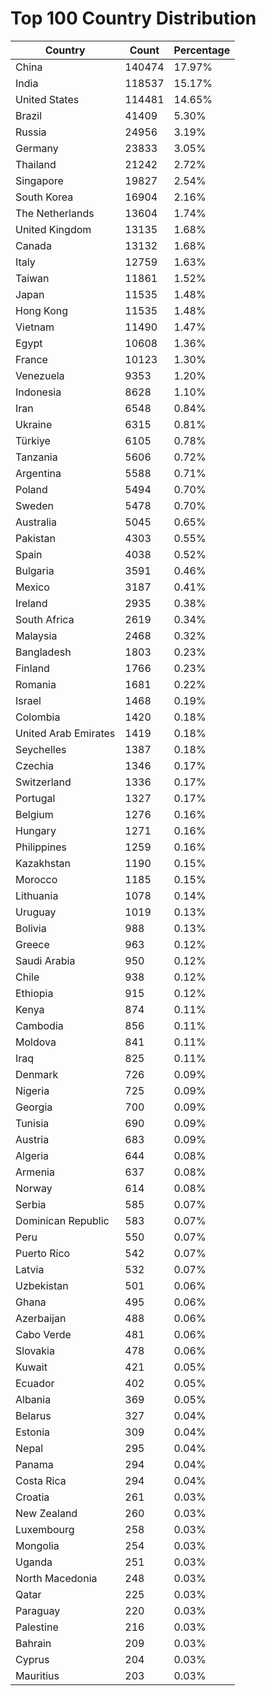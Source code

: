 # Top 100 Country Distribution
| Country | Count | Percentage |
|----|----|----|
| China | 140474 | 17.97% |
| India | 118537 | 15.17% |
| United States | 114481 | 14.65% |
| Brazil | 41409 | 5.30% |
| Russia | 24956 | 3.19% |
| Germany | 23833 | 3.05% |
| Thailand | 21242 | 2.72% |
| Singapore | 19827 | 2.54% |
| South Korea | 16904 | 2.16% |
| The Netherlands | 13604 | 1.74% |
| United Kingdom | 13135 | 1.68% |
| Canada | 13132 | 1.68% |
| Italy | 12759 | 1.63% |
| Taiwan | 11861 | 1.52% |
| Japan | 11535 | 1.48% |
| Hong Kong | 11535 | 1.48% |
| Vietnam | 11490 | 1.47% |
| Egypt | 10608 | 1.36% |
| France | 10123 | 1.30% |
| Venezuela | 9353 | 1.20% |
| Indonesia | 8628 | 1.10% |
| Iran | 6548 | 0.84% |
| Ukraine | 6315 | 0.81% |
| Türkiye | 6105 | 0.78% |
| Tanzania | 5606 | 0.72% |
| Argentina | 5588 | 0.71% |
| Poland | 5494 | 0.70% |
| Sweden | 5478 | 0.70% |
| Australia | 5045 | 0.65% |
| Pakistan | 4303 | 0.55% |
| Spain | 4038 | 0.52% |
| Bulgaria | 3591 | 0.46% |
| Mexico | 3187 | 0.41% |
| Ireland | 2935 | 0.38% |
| South Africa | 2619 | 0.34% |
| Malaysia | 2468 | 0.32% |
| Bangladesh | 1803 | 0.23% |
| Finland | 1766 | 0.23% |
| Romania | 1681 | 0.22% |
| Israel | 1468 | 0.19% |
| Colombia | 1420 | 0.18% |
| United Arab Emirates | 1419 | 0.18% |
| Seychelles | 1387 | 0.18% |
| Czechia | 1346 | 0.17% |
| Switzerland | 1336 | 0.17% |
| Portugal | 1327 | 0.17% |
| Belgium | 1276 | 0.16% |
| Hungary | 1271 | 0.16% |
| Philippines | 1259 | 0.16% |
| Kazakhstan | 1190 | 0.15% |
| Morocco | 1185 | 0.15% |
| Lithuania | 1078 | 0.14% |
| Uruguay | 1019 | 0.13% |
| Bolivia | 988 | 0.13% |
| Greece | 963 | 0.12% |
| Saudi Arabia | 950 | 0.12% |
| Chile | 938 | 0.12% |
| Ethiopia | 915 | 0.12% |
| Kenya | 874 | 0.11% |
| Cambodia | 856 | 0.11% |
| Moldova | 841 | 0.11% |
| Iraq | 825 | 0.11% |
| Denmark | 726 | 0.09% |
| Nigeria | 725 | 0.09% |
| Georgia | 700 | 0.09% |
| Tunisia | 690 | 0.09% |
| Austria | 683 | 0.09% |
| Algeria | 644 | 0.08% |
| Armenia | 637 | 0.08% |
| Norway | 614 | 0.08% |
| Serbia | 585 | 0.07% |
| Dominican Republic | 583 | 0.07% |
| Peru | 550 | 0.07% |
| Puerto Rico | 542 | 0.07% |
| Latvia | 532 | 0.07% |
| Uzbekistan | 501 | 0.06% |
| Ghana | 495 | 0.06% |
| Azerbaijan | 488 | 0.06% |
| Cabo Verde | 481 | 0.06% |
| Slovakia | 478 | 0.06% |
| Kuwait | 421 | 0.05% |
| Ecuador | 402 | 0.05% |
| Albania | 369 | 0.05% |
| Belarus | 327 | 0.04% |
| Estonia | 309 | 0.04% |
| Nepal | 295 | 0.04% |
| Panama | 294 | 0.04% |
| Costa Rica | 294 | 0.04% |
| Croatia | 261 | 0.03% |
| New Zealand | 260 | 0.03% |
| Luxembourg | 258 | 0.03% |
| Mongolia | 254 | 0.03% |
| Uganda | 251 | 0.03% |
| North Macedonia | 248 | 0.03% |
| Qatar | 225 | 0.03% |
| Paraguay | 220 | 0.03% |
| Palestine | 216 | 0.03% |
| Bahrain | 209 | 0.03% |
| Cyprus | 204 | 0.03% |
| Mauritius | 203 | 0.03% |
